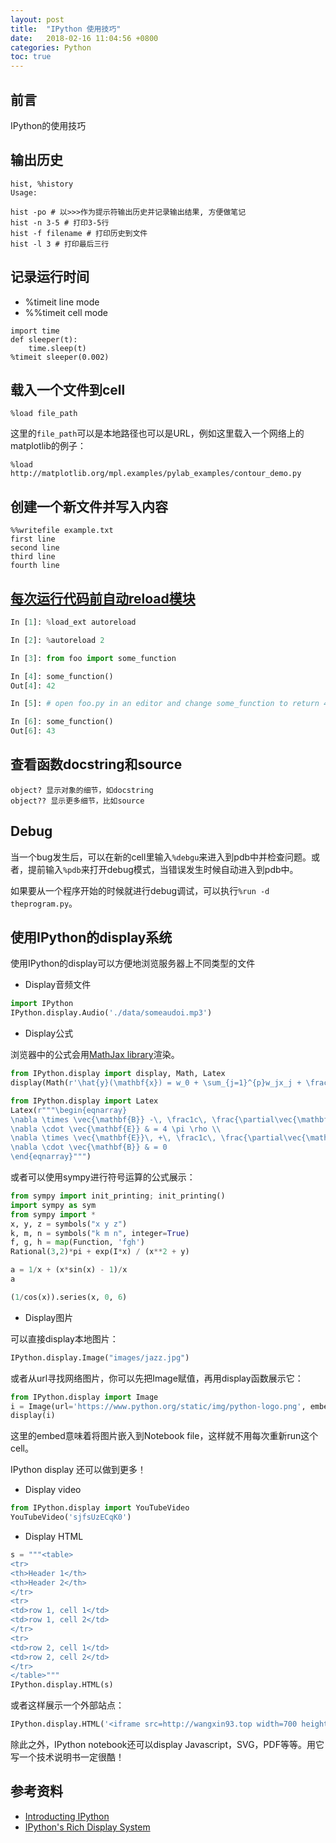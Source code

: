 ```yaml
---
layout: post
title:  "IPython 使用技巧"
date:   2018-02-16 11:04:56 +0800
categories: Python
toc: true
---
```


## 前言
IPython的使用技巧

## 输出历史
```
hist, %history
Usage:

hist -po # 以>>>作为提示符输出历史并记录输出结果, 方便做笔记
hist -n 3-5 # 打印3-5行
hist -f filename # 打印历史到文件
hist -l 3 # 打印最后三行
```
## 记录运行时间
- %timeit line mode
- %%timeit cell mode

```
import time
def sleeper(t):
    time.sleep(t)
%timeit sleeper(0.002)
```

## 载入一个文件到cell
```
%load file_path
```
这里的`file_path`可以是本地路径也可以是URL，例如这里载入一个网络上的matplotlib的例子：
```
%load http://matplotlib.org/mpl.examples/pylab_examples/contour_demo.py
```


## 创建一个新文件并写入内容
```
%%writefile example.txt
first line
second line
third line
fourth line
```

## [每次运行代码前自动reload模块](https://ipython.org/ipython-doc/3/config/extensions/autoreload.html)
```python
In [1]: %load_ext autoreload

In [2]: %autoreload 2

In [3]: from foo import some_function

In [4]: some_function()
Out[4]: 42

In [5]: # open foo.py in an editor and change some_function to return 43

In [6]: some_function()
Out[6]: 43
```

## 查看函数docstring和source
```
object? 显示对象的细节，如docstring
object?? 显示更多细节，比如source
```

## Debug
当一个bug发生后，可以在新的cell里输入`%debgu`来进入到pdb中并检查问题。或者，提前输入`%pdb`来打开debug模式，当错误发生时候自动进入到pdb中。

如果要从一个程序开始的时候就进行debug调试，可以执行`%run -d theprogram.py`。

## 使用IPython的display系统

使用IPython的display可以方便地浏览服务器上不同类型的文件

* Display音频文件
```python
import IPython
IPython.display.Audio('./data/someaudoi.mp3')
```

* Display公式

浏览器中的公式会用[MathJax library](http://mathjax.org/)渲染。

```python
from IPython.display import display, Math, Latex
display(Math(r'\hat{y}(\mathbf{x}) = w_0 + \sum_{j=1}^{p}w_jx_j + \frac{1}{2} \sum_{f=1}^{k} ((\sum_{j=1}^{p}v_{j,f}x_j)^2-\sum_{j=1}^{p}v_{j,f}^2 x_j^2)'))
```

```python
from IPython.display import Latex
Latex(r"""\begin{eqnarray}
\nabla \times \vec{\mathbf{B}} -\, \frac1c\, \frac{\partial\vec{\mathbf{E}}}{\partial t} & = \frac{4\pi}{c}\vec{\mathbf{j}} \\
\nabla \cdot \vec{\mathbf{E}} & = 4 \pi \rho \\
\nabla \times \vec{\mathbf{E}}\, +\, \frac1c\, \frac{\partial\vec{\mathbf{B}}}{\partial t} & = \vec{\mathbf{0}} \\
\nabla \cdot \vec{\mathbf{B}} & = 0 
\end{eqnarray}""")
```

或者可以使用sympy进行符号运算的公式展示：

```python
from sympy import init_printing; init_printing()
import sympy as sym
from sympy import *
x, y, z = symbols("x y z")
k, m, n = symbols("k m n", integer=True)
f, g, h = map(Function, 'fgh')
Rational(3,2)*pi + exp(I*x) / (x**2 + y)
```

```python
a = 1/x + (x*sin(x) - 1)/x
a
```

```python
(1/cos(x)).series(x, 0, 6)
```

* Display图片

可以直接display本地图片：

```python
IPython.display.Image("images/jazz.jpg")
```

或者从url寻找网络图片，你可以先把Image赋值，再用display函数展示它：

```python
from IPython.display import Image
i = Image(url='https://www.python.org/static/img/python-logo.png', embed=True)
display(i)
```

这里的embed意味着将图片嵌入到Notebook file，这样就不用每次重新run这个cell。

IPython display 还可以做到更多！

* Display video

```python
from IPython.display import YouTubeVideo
YouTubeVideo('sjfsUzECqK0')
```

* Display HTML

```python
s = """<table>
<tr>
<th>Header 1</th>
<th>Header 2</th>
</tr>
<tr>
<td>row 1, cell 1</td>
<td>row 1, cell 2</td>
</tr>
<tr>
<td>row 2, cell 1</td>
<td>row 2, cell 2</td>
</tr>
</table>"""
IPython.display.HTML(s)
```

或者这样展示一个外部站点：
```python
IPython.display.HTML('<iframe src=http://wangxin93.top width=700 height=350></iframe>')
```

除此之外，IPython notebook还可以display Javascript，SVG，PDF等等。用它写一个技术说明书一定很酷！

## 参考资料
* [Introducting IPython](http://ipython.readthedocs.io/en/stable/interactive/tutorial.html)
* [IPython's Rich Display System](http://jeffskinnerbox.me/notebooks/ipython's-rich-display-system.html)